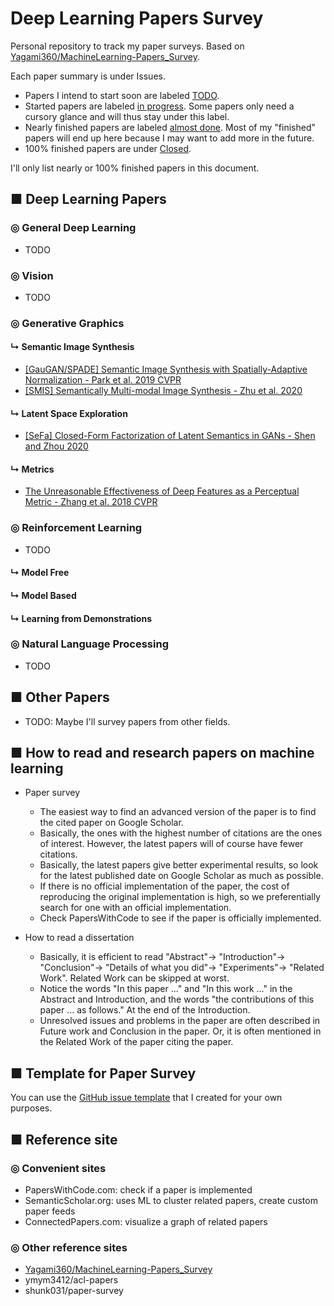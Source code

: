 # Deep Learning Papers Survey
Personal repository to track my paper surveys. Based on [Yagami360/MachineLearning-Papers_Survey](https://github.com/Yagami360/MachineLearning-Papers_Survey).

Each paper summary is under Issues. 
- Papers I intend to start soon are labeled [TODO](https://github.com/andrewjong/Deep-Learning-Paper-Surveys/issues?q=is%3Aissue+label%3ATODO). 
- Started papers are labeled [in progress](https://github.com/andrewjong/Deep-Learning-Paper-Surveys/issues?q=+is%3Aissue+label%3A%22in+progress%22). Some papers only need a cursory glance and will thus stay under this label.
- Nearly finished papers are labeled [almost done](https://github.com/andrewjong/Deep-Learning-Paper-Surveys/issues?q=label%3A%22almost+done%22). Most of my "finished" papers will end up here because I may want to add more in the future.
- 100% finished papers are under [Closed](https://github.com/andrewjong/Deep-Learning-Paper-Surveys/issues?q=is%3Aissue+is%3Aclosed).

I'll only list nearly or 100% finished papers in this document.

## ■ Deep Learning Papers
### ◎ General Deep Learning
- TODO

### ◎ Vision
- TODO

### ◎ Generative Graphics
####  ↳ Semantic Image Synthesis
- [[GauGAN/SPADE] Semantic Image Synthesis with Spatially-Adaptive Normalization - Park et al. 2019 CVPR](https://github.com/andrewjong/Deep-Learning-Paper-Surveys/issues/12)
- [[SMIS] Semantically Multi-modal Image Synthesis - Zhu et al. 2020](https://github.com/andrewjong/Deep-Learning-Paper-Surveys/issues/7)

####  ↳ Latent Space Exploration
- [[SeFa] Closed-Form Factorization of Latent Semantics in GANs - Shen and Zhou 2020](https://github.com/andrewjong/Deep-Learning-Paper-Surveys/issues/21)

####  ↳ Metrics
- [The Unreasonable Effectiveness of Deep Features as a Perceptual Metric - Zhang et al. 2018 CVPR](https://github.com/andrewjong/Deep-Learning-Paper-Surveys/issues/5)

### ◎ Reinforcement Learning
- TODO 
####  ↳ Model Free
####  ↳ Model Based
####  ↳ Learning from Demonstrations

### ◎ Natural Language Processing
- TODO

## ■ Other Papers
- TODO: Maybe I'll survey papers from other fields.

## ■ How to read and research papers on machine learning
 - Paper survey
     - The easiest way to find an advanced version of the paper is to find the cited paper on Google Scholar.
     - Basically, the ones with the highest number of citations are the ones of interest. However, the latest papers will of course have fewer citations.
     - Basically, the latest papers give better experimental results, so look for the latest published date on Google Scholar as much as possible.
     - If there is no official implementation of the paper, the cost of reproducing the original implementation is high, so we preferentially search for one with an official implementation.
     - Check PapersWithCode to see if the paper is officially implemented.

- How to read a dissertation
    - Basically, it is efficient to read "Abstract"-> "Introduction"-> "Conclusion"-> "Details of what you did"-> "Experiments"-> "Related Work". Related Work can be skipped at worst.
    - Notice the words "In this paper ..." and "In this work ..." in the Abstract and Introduction, and the words "the contributions of this paper ... as follows." At the end of the Introduction.
    - Unresolved issues and problems in the paper are often described in Future work and Conclusion in the paper. Or, it is often mentioned in the Related Work of the paper citing the paper.

## ■ Template for Paper Survey
You can use the [GitHub issue template](https://github.com/andrewjong/Deep-Learning-Paper-Surveys/blob/master/.github/ISSUE_TEMPLATE/paper-summary-template.md) that I created for your own purposes.

## ■ Reference site
### ◎ Convenient sites
- PapersWithCode.com: check if a paper is implemented
- SemanticScholar.org: uses ML to cluster related papers, create custom paper feeds
- ConnectedPapers.com: visualize a graph of related papers

### ◎ Other reference sites
- [Yagami360/MachineLearning-Papers_Survey](https://github.com/Yagami360/MachineLearning-Papers_Survey)
- ymym3412/acl-papers
- shunk031/paper-survey
